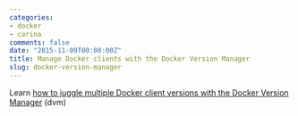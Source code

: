 ```yaml
---
categories:
- docker
- carina
comments: false
date: "2015-11-09T00:00:00Z"
title: Manage Docker clients with the Docker Version Manager
slug: docker-version-manager
---
```


Learn [how to juggle multiple Docker client versions with the Docker Version Manager][tutorial] (dvm)

[tutorial]: https://getcarina.com/blog/docker-version-manager/
